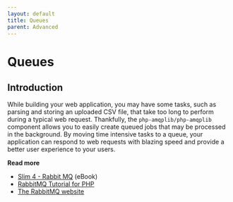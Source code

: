 ```yaml
---
layout: default
title: Queues
parent: Advanced
---
```


# Queues

## Introduction

While building your web application, you may have some tasks, 
such as parsing and storing an uploaded CSV file, 
that take too long to perform during a typical web request. 
Thankfully, the `php-amqplib/php-amqplib` component allows you to
easily create queued jobs that may be processed in the background. 
By moving time intensive tasks to a queue, your application can 
respond to web requests with blazing speed and provide a better 
user experience to your users.

**Read more**

* [Slim 4 - Rabbit MQ](https://ko-fi.com/s/5f182b4b22) (eBook)
* [RabbitMQ Tutorial for PHP](https://www.rabbitmq.com/tutorials/tutorial-one-php.html)
* [The RabbitMQ website](https://www.rabbitmq.com/)
